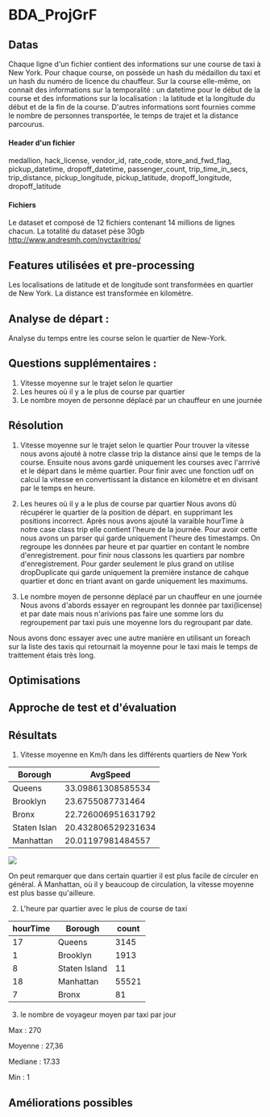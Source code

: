 # BDA_ProjGrF

## Datas
Chaque ligne d'un fichier contient des informations sur une course de taxi à New York. 
Pour chaque course, on possède un hash du médaillon du taxi et un hash du numéro de licence 
du chauffeur. Sur la course elle-même, on connait des informations sur la temporalité :
un datetime pour le début de la course et des informations sur la localisation : la latitude
et la longitude du début et de la fin de la course. D'autres informations sont fournies comme
le nombre de personnes transportée, le temps de trajet et la distance parcourus.


#### Header d'un fichier
medallion, hack_license, vendor_id, rate_code, store_and_fwd_flag, pickup_datetime, dropoff_datetime, passenger_count, trip_time_in_secs, trip_distance, pickup_longitude, pickup_latitude, dropoff_longitude, dropoff_latitude


#### Fichiers
Le dataset et composé de 12 fichiers contenant 14 millions de lignes chacun. La totalité du dataset pèse 30gb
http://www.andresmh.com/nyctaxitrips/

## Features utilisées et pre-processing
Les localisations de latitude et de longitude sont transformées en quartier de New York. La distance est transformée en kilomètre.


## Analyse de départ :
Analyse du temps entre les course selon le quartier de New-York.


## Questions supplémentaires :

1. Vitesse moyenne sur le trajet selon le quartier
2. Les heures où il y a le plus de course par quartier
3. Le nombre moyen de personne déplacé par un chauffeur en une journée

## Résolution
1. Vitesse moyenne sur le trajet selon le quartier
Pour trouver la vitesse nous avons ajouté à notre classe trip la distance ainsi que le temps de la course. Ensuite nous avons gardé uniquement les courses avec l'arrrivé et le départ dans le même quartier. Pour finir avec une fonction udf on calcul la vitesse en convertissant la distance en kilomètre et en divisant par le temps en heure.

2. Les heures où il y a le plus de course par quartier
Nous avons dû récupérer le quartier de la position de départ. en supprimant les positions incorrect. Après nous avons ajouté la varaible hourTime à notre case class trip elle contient l'heure de la journée. Pour avoir cette nous avons un parser qui garde uniquement l'heure des timestamps. On regroupe les données par heure et par quartier en contant le nombre d'enregistrement. pour finir nous classons les quartiers par nombre d'enregistrement. Pour garder seulement le plus grand on utilise dropDuplicate qui garde uniquement la première instance de cahque quartier et donc en triant avant on garde uniquement les maximums.

3. Le nombre moyen de personne déplacé par un chauffeur en une journée
Nous avons d'abords essayer en regroupant les donnée par taxi(license) et par date mais nous n'arivions pas faire une somme lors du regroupement par taxi puis une moyenne lors du regroupant par date.

Nous avons donc essayer avec une autre manière en utilisant un foreach sur la liste des taxis qui retournait la moyenne pour le taxi mais le temps de traittement étais très long.


## Optimisations

## Approche de test et d'évaluation

## Résultats
1. Vitesse moyenne en Km/h dans les différents quartiers de New York 

| Borough | AvgSpeed |
| -------- | -------- | 
| Queens    | 33.09861308585534     | 
| Brooklyn    | 23.6755087731464     | 
| Bronx    | 22.726006951631792    | 
| Staten Islan    |20.432806529231634     | 
| Manhattan    | 20.01197981484557     | 

![](https://i.imgur.com/7OQQav5.png)

On peut remarquer que dans certain quartier il est plus facile de circuler en général. À Manhattan, où il y beaucoup de circulation, la vitesse moyenne est plus basse qu'ailleure.


2. L'heure par quartier avec le plus de course de taxi

|hourTime|      Borough|count|
|--------|-------------|-----|
|      17|       Queens| 3145|
|       1|     Brooklyn| 1913|
|       8|Staten Island|   11|
|      18|    Manhattan|55521|
|       7|        Bronx|   81|

3. le nombre de voyageur moyen par taxi par jour

Max : 270

Moyenne : 27,36

Mediane : 17.33

Min : 1

## Améliorations possibles



